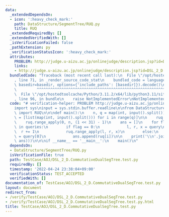 ```yaml
---
data:
  _extendedDependsOn:
  - icon: ':heavy_check_mark:'
    path: DataStructure/SegmentTree/RUQ.py
    title: RUQ
  _extendedRequiredBy: []
  _extendedVerifiedWith: []
  _isVerificationFailed: false
  _pathExtension: py
  _verificationStatusIcon: ':heavy_check_mark:'
  attributes:
    PROBLEM: http://judge.u-aizu.ac.jp/onlinejudge/description.jsp?id=DSL_2_D
    links:
    - http://judge.u-aizu.ac.jp/onlinejudge/description.jsp?id=DSL_2_D
  bundledCode: "Traceback (most recent call last):\n  File \"/opt/hostedtoolcache/Python/3.11.2/x64/lib/python3.11/site-packages/onlinejudge_verify/documentation/build.py\"\
    , line 71, in _render_source_code_stat\n    bundled_code = language.bundle(stat.path,\
    \ basedir=basedir, options={'include_paths': [basedir]}).decode()\n          \
    \         ^^^^^^^^^^^^^^^^^^^^^^^^^^^^^^^^^^^^^^^^^^^^^^^^^^^^^^^^^^^^^^^^^^^^^^^^^^^^^^^^^\n\
    \  File \"/opt/hostedtoolcache/Python/3.11.2/x64/lib/python3.11/site-packages/onlinejudge_verify/languages/python.py\"\
    , line 96, in bundle\n    raise NotImplementedError\nNotImplementedError\n"
  code: "# verification-helper: PROBLEM http://judge.u-aizu.ac.jp/onlinejudge/description.jsp?id=DSL_2_D\n\
    import sys\ninput = sys.stdin.buffer.readline\n\nfrom DataStructure.SegmentTree.RUQ\
    \ import RUQ\n\n\ndef main():\n    n, q = map(int, input().split())\n    queries\
    \ = [list(map(int, input().split())) for i in range(q)]\n\n    ruq = RUQ(n)\n\
    \    ruq.range_apply(0, n, (1 << 31) - 1)\n    ans = []\n    for flag, *query\
    \ in queries:\n        if flag == 0:\n            l, r, x = query\n          \
    \  r += 1\n            ruq.range_apply(l, r, x)\n        else:\n            i\
    \ = query[0]\n            ans.append(ruq[i])\n\n    print('\\n'.join(map(str,\
    \ ans)))\n\n\nif __name__ == '__main__':\n    main()\n"
  dependsOn:
  - DataStructure/SegmentTree/RUQ.py
  isVerificationFile: true
  path: TestCase/AOJ/DSL_2_D.CommutativeDualSegTree.test.py
  requiredBy: []
  timestamp: '2022-04-24 23:38:04+09:00'
  verificationStatus: TEST_ACCEPTED
  verifiedWith: []
documentation_of: TestCase/AOJ/DSL_2_D.CommutativeDualSegTree.test.py
layout: document
redirect_from:
- /verify/TestCase/AOJ/DSL_2_D.CommutativeDualSegTree.test.py
- /verify/TestCase/AOJ/DSL_2_D.CommutativeDualSegTree.test.py.html
title: TestCase/AOJ/DSL_2_D.CommutativeDualSegTree.test.py
---
```

